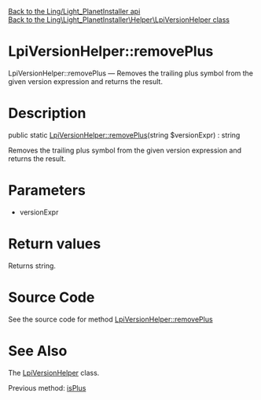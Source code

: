 [Back to the Ling/Light_PlanetInstaller api](https://github.com/lingtalfi/Light_PlanetInstaller/blob/master/doc/api/Ling/Light_PlanetInstaller.md)<br>
[Back to the Ling\Light_PlanetInstaller\Helper\LpiVersionHelper class](https://github.com/lingtalfi/Light_PlanetInstaller/blob/master/doc/api/Ling/Light_PlanetInstaller/Helper/LpiVersionHelper.md)


LpiVersionHelper::removePlus
================



LpiVersionHelper::removePlus — Removes the trailing plus symbol from the given version expression and returns the result.




Description
================


public static [LpiVersionHelper::removePlus](https://github.com/lingtalfi/Light_PlanetInstaller/blob/master/doc/api/Ling/Light_PlanetInstaller/Helper/LpiVersionHelper/removePlus.md)(string $versionExpr) : string




Removes the trailing plus symbol from the given version expression and returns the result.




Parameters
================


- versionExpr

    


Return values
================

Returns string.








Source Code
===========
See the source code for method [LpiVersionHelper::removePlus](https://github.com/lingtalfi/Light_PlanetInstaller/blob/master/Helper/LpiVersionHelper.php#L160-L163)


See Also
================

The [LpiVersionHelper](https://github.com/lingtalfi/Light_PlanetInstaller/blob/master/doc/api/Ling/Light_PlanetInstaller/Helper/LpiVersionHelper.md) class.

Previous method: [isPlus](https://github.com/lingtalfi/Light_PlanetInstaller/blob/master/doc/api/Ling/Light_PlanetInstaller/Helper/LpiVersionHelper/isPlus.md)<br>

